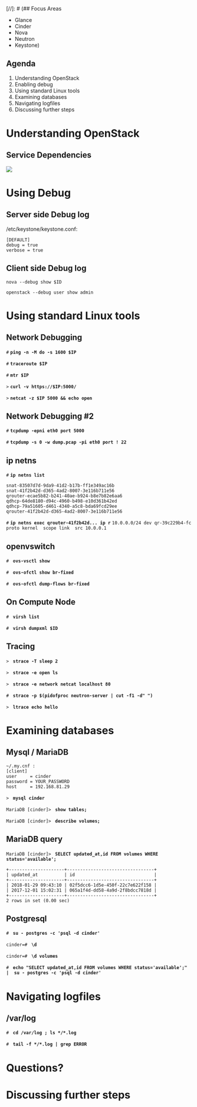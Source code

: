 [//]: # (## Focus Areas

* Glance
* Cinder
* Nova
* Neutron
* Keystone)

## Agenda

1. Understanding OpenStack
1. Enabling debug
1. Using standard Linux tools
1. Examining databases
1. Navigating logfiles
1. Discussing further steps

# Understanding OpenStack

## Service Dependencies

![](img/openstackservices.svg)

# Using Debug

## Server side Debug log

/etc/keystone/keystone.conf:

```
[DEFAULT]
debug = true
verbose = true
```

## Client side Debug log

`nova --debug show $ID`

`openstack --debug user show admin`

# Using standard Linux tools

## Network Debugging

`#` **`ping -n -M do -s 1600 $IP`**

`#` **`traceroute $IP`**

`#` **`mtr $IP`**

`>` **`curl -v https://$IP:5000/`**

`>` **`netcat -z $IP 5000 && echo open`**

## Network Debugging \#2

`#` **`tcpdump -epni eth0 port 5000`**

`#` **`tcpdump -s 0 -w dump.pcap -pi eth0 port ! 22`**

## ip netns

`#` **`ip netns list`**
```
snat-83507d7d-9da9-41d2-b17b-ff1e349ac16b
snat-41f2b42d-d365-4ad2-8007-3e116b711e56
qrouter-ecae5b82-b241-40ae-b924-b8e7b82e6aa6
qdhcp-64de8180-d94c-4960-b498-e10d361b42ed
qdhcp-79a51605-d461-4340-a5c8-bda69fcd29ee
qrouter-41f2b42d-d365-4ad2-8007-3e116b711e56
```

`#` **`ip netns exec qrouter-41f2b42d... ip r`**
`10.0.0.0/24 dev qr-39c229b4-fc  proto kernel  scope link  src 10.0.0.1`

## openvswitch

`#` **` ovs-vsctl show`**

`#` **` ovs-ofctl show br-fixed`**

`#` **` ovs-ofctl dump-flows br-fixed`**

## On Compute Node

`#` **` virsh list`**

`#` **` virsh dumpxml $ID`**

## Tracing

`>` **` strace -T sleep 2`**

`>` **` strace -e open ls`**

`>` **` strace -e network netcat localhost 80`**

`#` **` strace -p $(pidofproc neutron-server | cut -f1 -d" ")`**

`>` **` ltrace echo hello`**

# Examining databases

## Mysql / MariaDB

```
~/.my.cnf :
[client]
user     = cinder
password = YOUR_PASSWORD
host     = 192.168.81.29
```

`>` **` mysql cinder`**

`MariaDB [cinder]>` **` show tables;`**

`MariaDB [cinder]>` **` describe volumes;`**

## MariaDB query

`MariaDB [cinder]>` **` SELECT updated_at,id FROM volumes WHERE status='available';`**
```
+---------------------+---------------------------------+
| updated_at          | id                              |
+---------------------+---------------------------------+
| 2018-01-29 09:43:10 | 02f5dcc6-1d5e-450f-22c7e622f158 |
| 2017-12-01 15:02:31 | 065a1f4d-dd58-4a9d-2f8bdcc7818d |
+---------------------+---------------------------------+
2 rows in set (0.00 sec)
```

## Postgresql

`#` **` su - postgres -c 'psql -d cinder'`**

`cinder=#` **` \d`**

`cinder=#` **` \d volumes`**

`#` **` echo "SELECT updated_at,id FROM volumes WHERE status='available';" | 
    su - postgres -c 'psql -d cinder'`**

# Navigating logfiles

## /var/log

`#` **` cd /var/log ; ls */*.log`**

`#` **` tail -f */*.log | grep ERROR`**

# Questions?

# Discussing further steps
